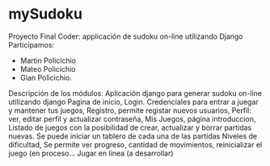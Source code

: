 # mySudoku
Proyecto Final Coder: applicación de sudoku on-line utilizando Django
Participamos: 
- Martin Policichio
- Mateo Policichio 
- Gian Policichio.

Descripción de los módulos: Aplicación django para generar sudoku on-line utilizando django
Pagina de inicio,
Login. Credenciales para entrar a juegar y mantener tus juegos, 
Registro, permite registar nuevos usuarios, 
Perfil: ver, editar perfil y actualizar contraseña, 
Mis Juegos, página introduccion, 
Listado de juegos con la posibilidad de crear, actualizar y borrar partidas nuevas. 
Se puede iniciar un tablero de cada una de las partidas 
Niveles de dificultad, 
Se permite ver progreso, cantidad de movimientos, reinicializar el juego (en proceso...
 Jugar en linea (a desarrollar)
